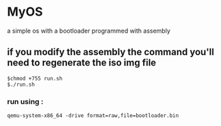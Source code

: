 # MyOS
a simple os with a bootloader programmed with assembly
## if you modify the assembly the command you'll need to regenerate the iso img file

```console
$chmod +755 run.sh
$./run.sh
```
### run using :
```console
qemu-system-x86_64 -drive format=raw,file=bootloader.bin
```

